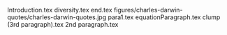 Introduction.tex
diversity.tex
end.tex
figures/charles-darwin-quotes/charles-darwin-quotes.jpg
para1.tex
equationParagraph.tex
clump (3rd paragraph).tex
2nd paragraph.tex

